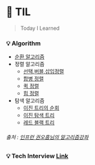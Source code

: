 # :memo: TIL
> Today I Learned

### :bulb: Algorithm
- [순환 알고리즘](https://github.com/ivory627/TIL/blob/master/Algorithm/%EC%88%9C%ED%99%98%20(Recursion)%20%EC%95%8C%EA%B3%A0%EB%A6%AC%EC%A6%98.md)
- 정렬 알고리즘
  - [선택,버블,삽입정렬](https://github.com/ivory627/TIL/blob/master/Algorithm/%EC%A0%95%EB%A0%AC(Sort)%20%EC%95%8C%EA%B3%A0%EB%A6%AC%EC%A6%98%5B%EC%84%A0%ED%83%9D%2C%EB%B2%84%EB%B8%94%2C%EC%82%BD%EC%9E%85%5D.md)
  - [합병 정렬](https://github.com/ivory627/TIL/blob/master/Algorithm/%ED%95%A9%EB%B3%91%20%EC%A0%95%EB%A0%AC(Merge%20Sort).md)
  - [퀵 정렬](https://github.com/ivory627/TIL/blob/master/Algorithm/%ED%80%B5%20%EC%A0%95%EB%A0%AC(Quick%20Sort).md)
  - [힙 정렬](https://github.com/ivory627/TIL/blob/master/Algorithm/%ED%9E%99%20%EC%A0%95%EB%A0%AC(Heap%20Sort).md)
- 탐색 알고리즘
  - [이진 트리의 순회](https://github.com/ivory627/TIL/blob/master/Algorithm/%EC%9D%B4%EC%A7%84%ED%8A%B8%EB%A6%AC%EC%9D%98%20%EC%88%9C%ED%9A%8C(traversal).md)
  - [이진 탐색 트리](https://github.com/ivory627/TIL/blob/master/Algorithm/%ED%83%90%EC%83%89%20%ED%8A%B8%EB%A6%AC.md)
  - [레드 블랙 트리](https://github.com/ivory627/TIL/blob/master/Algorithm/%EB%A0%88%EB%93%9C%20%EB%B8%94%EB%9E%99%20%ED%8A%B8%EB%A6%AC.md)

###### 출처 : [인프런 권오흠님의 알고리즘강좌](https://www.inflearn.com/course/%EC%95%8C%EA%B3%A0%EB%A6%AC%EC%A6%98-%EA%B0%95%EC%A2%8C#curriculum)

### :bulb: Tech Interview  [Link](https://github.com/ivory627/TIL/blob/master/TechInterview/%EA%B8%B0%EC%88%A0%EB%A9%B4%EC%A0%91%EC%A4%80%EB%B9%84.md)
